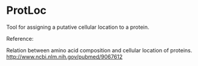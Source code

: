 ProtLoc
=======

Tool for assigning a putative cellular location to a protein.

Reference: 

Relation between amino acid composition and cellular location of proteins.
http://www.ncbi.nlm.nih.gov/pubmed/9067612
